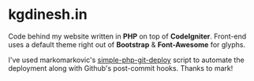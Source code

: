 kgdinesh.in
===========

Code behind my website written in **PHP** on top of **CodeIgniter**. Front-end uses a default theme right out of **Bootstrap** & **Font-Awesome** for glyphs.

I've used markomarkovic's [simple-php-git-deploy](https://github.com/kgdinesh/simple-php-git-deploy) script to automate the deployment along with Github's post-commit hooks. Thanks to mark!
